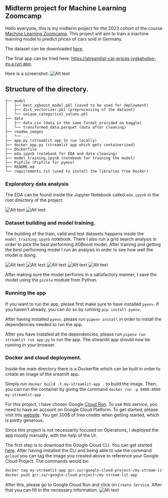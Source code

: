 ## Midterm project for Machine Learning Zoomcamp

Hello everyone, this is my midterm project for the 2023 cohort of the course [Machine Learning Zoomcamp](https://github.com/DataTalksClub/machine-learning-zoomcamp). This project will aim to train a machine learning model to predict prices of cars sold in Germany.

The dataset can be downloaded [here](https://www.kaggle.com/datasets/wspirat/germany-used-cars-dataset-2023).

The final app can be tried here: https://streamlist-car-prices-jvgkqtvdxq-ey.a.run.app.

Here is a screenshot:
![Alt text](readme_images/preview.png)

## Structure of the directory.

```.
├── model
│   ├── best_xgboost_model.pkl (saved to be used for deployment)
│   ├── dict_vectorizer.pkl (preprocessing of the dataset)
│   └── unique_categorical_values.pkl
├── data
│   ├── data.csv (data in the same format provided on kaggle)
│   └── transformed_data.parquet (data after cleaning)
├── readme_images
│   └── ...
├── app.py (streamlit app to run locally)
├── docker_app.py (streamlit app which gets containerized)
├── Dockerfile
├── eda.ipynb (notebook for EDA and data cleaning)
├── model_training.ipynb (notebook for training the model)
├── Pipfile (Pipfile for pyenv)
├── README.md
└── requirements.txt (used to install the libraries from Docker)
```

### Exploratory data analysis

The EDA can be found inside the Jupyter Notebook called `eda.ipynb` in the root directory of the project.

![Alt text](readme_images/eda_plots.png)
![Alt text](readme_images/mileage_vs_price_plot.png)

### Dataset building and model training.

The building of the train, valid and test datasets happens inside the `model_training.ipynb` notebook. There I also run a grid search analysis in order to pick the best performing XGBoost model. After training and getting the best performing model I run an analysis in order to see how well the model is doing.

![Alt text](readme_images/image.png)
![Alt text](readme_images/image-1.png)
![Alt text](readme_images/image-2.png)
![Alt text](readme_images/image-3.png)
![Alt text](readme_images/image-4.png)

After making sure the model performs in a satisfactory manner, I save the model using the `pickle` module from Python.


### Running the app

If you want to run the app, please first make sure to have installed `pyenv`. If you haven't already, you can do so by running `pip install pyenv`.

After having installed `pyenv`, please run `pipenv install` in order to install the dependencies needed to run the app. 

After you have installed all the dependencies, please run `pipenv run streamlit run app.py` to run the app. The streamlit app should now be running in your browser.

### Docker and cloud deployment.

Inside the main directory there is a Dockerfile which can be built in order to create an image of the sreamlit app.

Simply run `docker build -t my-streamlit-app .` to build the image. Then, you can run the container by giving the command `docker run -p 8080:8080 my-streamlit-app
`.

For this project, I have chosen Google [Cloud Run](https://cloud.google.com/run). To use this service, you need to have an account on Google Cloud Platform. To get started, please visit this [website](https://cloud.google.com/). You get 300$ of free credits when getting started, which is pretty generous.

Since this project is not necessarily focused on Operations, I deployed the app mostly manually, with the help of the UI.

The first step is to download the Google Cloud CLI. You can get started [here](https://cloud.google.com/sdk/gcloud). After having installed the CLI and being able to use the command `gcloud` you can tag the image you created above to reference your Google Cloud Project. The commands would be: 
```zsh
docker tag my-streamlit-app gcr.io/<google-cloud-project>/my-stream-lit-app
docker push gcr.io/<google-cloud-project>/my-stream-lit-app
```
After this, please go to Google Cloud Run and click on `Create Service`. After that you can fill in the necessary information.
![Alt text](readme_images/gcr.png)


